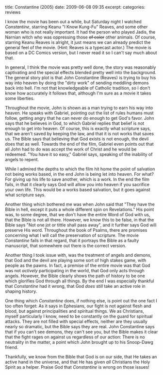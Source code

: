 title: Constantine (2005)
date: 2009-06-08 09:35
excerpt: 
categories: reviews

I know the movie has been out a while, but Saturday night I watched <span style="font-style: italic;">Constantine</span>, starring Keanu "I Know Kung-Fu" Reaves, and some other woman who is not really important. It had the person who played Jadis, the Narnian witch who was oppressing those <span style="text-decoration: line-through;">of color</span> other animals. Of course, starring Keanu Reaves is alright, it just means we can already predict the general feel of the movie. (Hint: Reaves is a typecast actor.) The movie is based on a DC Comics version, but I never read it so I can't say much about that.

In general, I think the movie was pretty well done, the story was reasonably captivating and the special effects blended pretty well into the background. The general story plot is that John Constantine (Reaves) is trying to buy his way into heaven by doing the "dirty work" of sending meddling demons back into hell. I'm not that knowledgeable of Catholic tradition, so I don't know how accurately it follows that, although I'm sure as a movie it takes some liberties.

Throughout the movie, John is shown as a man trying to earn his way into heaven. He speaks with Gabriel, pointing out the list of rules humans must follow, getting angry that he can never do enough to get God's favor. John says that he believes in God, to which Gabriel replies that belief is not enough to get into heaven. Of course, this is exactly what scripture says, that we aren't saved by keeping the law, and that it is not works that saves us. The Bible says that believing that God exists is not enough, the devil does that as well. Towards the end of the film, Gabriel even points out that all John had to do was accept the work of Christ and he would be redeemed. "You have it so easy," Gabriel says, speaking of the inability of angels to repent.

While I admired the depths to which the film hit home the point of salvation not being works based, in the end John is being let into heaven. For what? For giving up his life to save another, which is a work. In the end the film fails, in that it clearly says God will allow you into heaven if you sacrifice your own life. This would be a works based salvation, but it goes against what scripture says.

Another thing which bothered me was when John said that "They have the Bible in hell, except it puts a whole different spin on Revelations." His point was, to some degree, that we don't have the entire Word of God with us, that the Bible is not all there. However, we know this to be false, in that the Bible says "Not one jot or tittle shall pass away", and it further says God will preserve His word. Throughout the book of Psalms, there are promises concerning what I will call the preservation of scripture. The movie <span style="font-style: italic;">Constantine</span> fails in that regard, that it portrays the Bible as a faulty manuscript, that somewhere out there is the correct version.

Another thing I took issue with, was the treatment of angels and demons, that God and the devil are playing some sort of high stakes game, with people as the pawns. In fact, a premise of the entire movie was that God was not <span style="font-style: italic;">actively</span> participating in the world, that God only acts through angels. However, the Bible clearly shows the path of history to be one which glorifies God through all things. By the end I was especially thankful that <span style="font-style: italic;">Constantine</span> had it wrong, that God <span style="font-style: italic;">does still</span> take an active role in shaping history.

One thing which <span style="font-style: italic;">Constantine</span> does, if nothing else, is point out the one fact I too often forget: As it says in Ephesians, our fight is not against flesh and blood, but against principalities and spiritual things. We as Christians, myself particularly I know, need to be constantly on the guard for spiritual attacks. They are not filled with special effects, neither are they usually nearly so dramatic, but the Bible says they are real. John Constantine says that if you can't see demons, they can't see you, but the Bible makes it clear that the fight rages on against us regardless of our action: There is no neutrality in the matter, a point which John brought up to his Snoop-Dawg friend.

Thankfully, we know from the Bible that God is on our side, that He takes an active hand in the universe, and that He has given <span style="font-style: italic;">all</span> Christians the Holy Spirit as a helper. Praise God that <span style="font-style: italic;">Constantine</span> is wrong on those issues!
